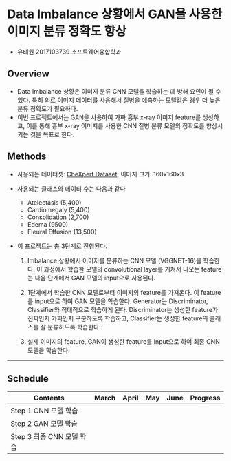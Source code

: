 # Data Imbalance 상황에서 GAN을 사용한 이미지 분류 정확도 향상

* 유태원 2017103739 소프트웨어융합학과

## Overview

* Data Imbalance 상황은 이미지 분류 CNN 모델을 학습하는 데 방해 요인이 될 수 있다. 특히 의료 이미지 데이터를 사용해서 질병을 예측하는 모델같은 경우 더 높은 분류 정확도가 필요하다.
* 이번 프로젝트에서는 GAN을 사용하여 가짜 흉부 x-ray 이미지 feature를 생성하고, 이를 통해  흉부 x-ray 이미지를 사용한 CNN 질병 분류 모델의 정확도를 향상시키는 것을 목표로 한다.

## Methods

* 사용되는 데이터셋: [CheXpert Dataset](https://stanfordmlgroup.github.io/competitions/chexpert/), 이미지 크기: 160x160x3
* 사용되는 클래스와 데이터 수는 다음과 같다
  * Atelectasis (5,400)
  * Cardiomegaly (5,400)
  * Consolidation (2,700)
  * Edema (9500)
  * Fleural Effusion (13,500)

* 이 프로젝트는 총 3단계로 진행된다. 
  1. Imbalance 상황에서 이미지를 분류하는 CNN 모델 (VGGNET-16)을 학습한다. 이 과정에서 학습한 모델의 convolutional layer를 거쳐서 나오는 feature는 다음 단계에서 GAN 모델의 input으로 사용된다.
  
  2. 1단계에서 학습한 CNN 모델로부터 이미지의 feature를 가져온다. 이 feature를 input으로 하여 GAN 모델을 학습한다. Generator는 Discriminator, Classifier와 적대적으로 학습하게 된다. Discriminator는 생성한 feature가 진짜인지 가짜인지 구분하도록 학습하고, Classifier는 생성한 feature의 클래스를 잘 분류하도록 학습한다.
  
  3. 실제 이미지의 feature, GAN이 생성한 feature를 input으로 하여 최종 CNN 모델을 학습한다.
---

## Schedule

| Contents | March | April |  May  | June  |   Progress   |
|--------------------------|-------|-------|-------|-------|--------------|
|  Step 1 CNN 모델 학습      |       |       |       |       |              |
|  Step 2 GAN 모델 학습      |       |       |       |       |              |
|  Step 3 최종 CNN 모델 학습  |       |       |       |       |              |
